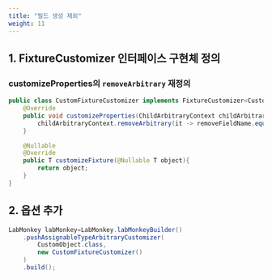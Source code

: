 ```yaml
---
title: "필드 생성 제외"
weight: 11
---
```


## 1. FixtureCustomizer 인터페이스 구현체 정의

### customizeProperties의 `removeArbitrary` 재정의

```java
public class CustomFixtureCustomizer implements FixtureCustomizer<CustomObject> {
	@Override
	public void customizeProperties(ChildArbitraryContext childArbitraryContext) {
		childArbitraryContext.removeArbitrary(it -> removeFieldName.equals(it.getName()));
	}

	@Nullable
	@Override
	public T customizeFixture(@Nullable T object){
		return object;
    }
}
```

## 2. 옵션 추가
```java
LabMonkey labMonkey=LabMonkey.labMonkeyBuilder()
	.pushAssignableTypeArbitraryCustomizer(
	    CustomObject.class,
		new CustomFixtureCustomizer()
	)
	.build();
```
